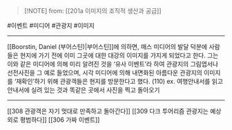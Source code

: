 > [!NOTE] from: [[201a 이미지의 조직적 생산과 공급]]

#이벤트 #미디어 #관광지 #이미지 

--- 
[[Boorstin, Daniel (부어스틴)|부어스틴]]에 의하면, 매스 미디어의 발달 덕분에 사람들은 현지에 가기 전에 이미 그곳에 대한 대강의 이미지를 가지게 되었다고 한다. 그는 이와 같은 미디어에 의해 미리 알려진 것을 ‘유사 이벤트’라 하여 관광지의 그림엽서나 선전사진을 그 예로 들었으며, 시각 미디어에 의해 내면화된 아름다운 관광지의 이미지를 ‘재확인’하기 위해 관광객들은 현지를 방문한다고 했다. (110)
ex. 여행안내서를 읽고 안내서에 실려 있는 것과 똑같은 곳에서 사진을 찍고 돌아오기

--- 
[[308 관광객은 자기 멋대로 만족하고 돌아간다]]
[[309 다크 투어리즘 관광지는 예상 외로 평범하다]]
[[306 가짜 이벤트]]
